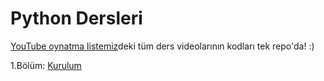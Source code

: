 # Python Dersleri
[YouTube oynatma listemiz](https://www.youtube.com/playlist?list=PLi2glt6IPZ0UxXtsUj2h4CWuE8b-xobbG)deki tüm ders videolarının kodları tek repo'da! :)

1.Bölüm: [Kurulum](https://www.youtube.com/watch?v=EGTltANA2hM&list=PLi2glt6IPZ0UxXtsUj2h4CWuE8b-xobbG&index=1&pp=gAQBiAQB)
